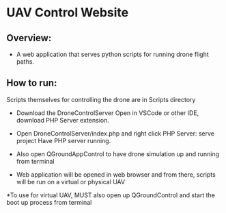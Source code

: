 # UAV Control Website 

## Overview:
- A web application that serves python scripts for running drone flight paths.
  
## How to run:
Scripts themselves for controlling the drone are in Scripts directory

- Download the DroneControlServer
Open in VSCode or other IDE, download PHP Server extension.

- Open DroneControlServer/index.php and right click PHP Server: serve project 
Have PHP server running.

- Also open QGroundAppControl to have drone simulation up and running from terminal

- Web application will be opened in web browser and from there, scripts will be run on a virtual or physical UAV


*To use for virtual UAV, MUST also open up QGroundControl and start the boot up process from terminal
